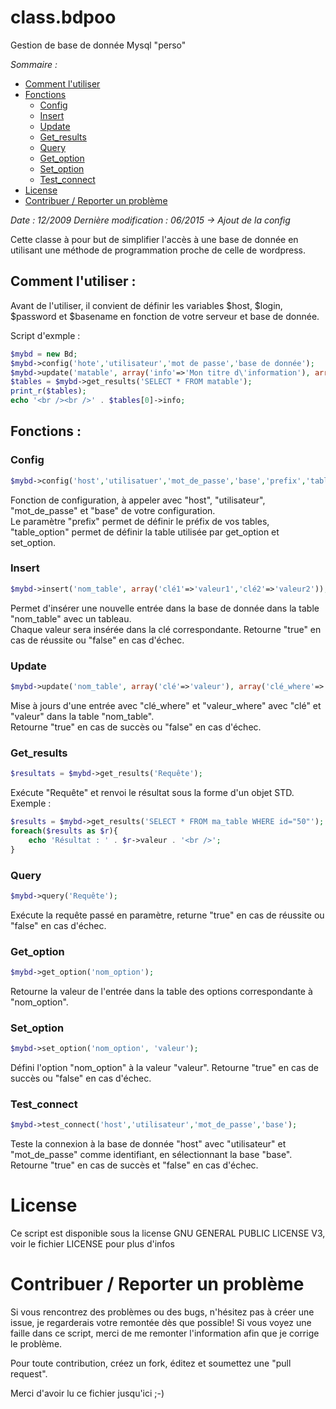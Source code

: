 # class.bdpoo
Gestion de base de donnée Mysql "perso"

*Sommaire :*
* [Comment l'utiliser](#comment-lutiliser-)
* [Fonctions](#fonctions-)
	* [Config](#config)
	* [Insert](#insert)
	* [Update](#update)
	* [Get_results](#get_results)
	* [Query](#query)
	* [Get_option](#get_option)
	* [Set_option](#set_option)
	* [Test_connect](#test_connect)
* [License](#license-)
* [Contribuer / Reporter un problème](#contribuer--reporter-un-problème)

*Date : 12/2009*
*Dernière modification : 06/2015 -> Ajout de la config*

Cette classe à pour but de simplifier l'accès à une base de donnée en utilisant une méthode de programmation proche de celle de wordpress.

## Comment l'utiliser :
Avant de l'utiliser, il convient de définir les variables $host, $login, $password et $basename en fonction de votre serveur et base de donnée.

Script d'exmple :
```php
$mybd = new Bd;
$mybd->config('hote','utilisateur','mot de passe','base de donnée');
$mybd->update('matable', array('info'=>'Mon titre d\'information'), array('info'=>'My info'));
$tables = $mybd->get_results('SELECT * FROM matable');
print_r($tables);
echo '<br /><br />' . $tables[0]->info;
```

## Fonctions :
### Config
```php
$mybd->config('host','utilisatuer','mot_de_passe','base','prefix','table_option');
```
Fonction de configuration, à appeler avec "host", "utilisateur", "mot_de_passe" et "base" de votre configuration.  
Le paramètre "prefix" permet de définir le préfix de vos tables, "table_option" permet de définir la table utilisée par get_option et set_option.
### Insert
```php
$mybd->insert('nom_table', array('clé1'=>'valeur1','clé2'=>'valeur2'));
```
Permet d'insérer une nouvelle entrée dans la base de donnée dans la table "nom_table" avec un tableau.  
Chaque valeur sera insérée dans la clé correspondante. Retourne "true" en cas de réussite ou "false" en cas d'échec.
### Update
```php
$mybd->update('nom_table', array('clé'=>'valeur'), array('clé_where'=>'valeur_where'));
```
Mise à jours d'une entrée avec "clé_where" et "valeur_where" avec "clé" et "valeur" dans la table "nom_table".  
Retourne "true" en cas de succès ou "false" en cas d'échec.
### Get_results
```php
$resultats = $mybd->get_results('Requête');
```
Exécute "Requête" et renvoi le résultat sous la forme d'un objet STD.
Exemple :
```php
$results = $mybd->get_results('SELECT * FROM ma_table WHERE id="50"');
foreach($results as $r){
	echo 'Résultat : ' . $r->valeur . '<br />';
}
```
### Query
```php
$mybd->query('Requête');
```
Exécute la requête passé en paramètre, returne "true" en cas de réussite ou "false" en cas d'échec.
### Get_option
```php
$mybd->get_option('nom_option');
```
Retourne la valeur de l'entrée dans la table des options correspondante à "nom_option".
### Set_option
```php
$mybd->set_option('nom_option', 'valeur');
```
Défini l'option "nom_option" à la valeur "valeur". Retourne "true" en cas de succès ou "false" en cas d'échec.
### Test_connect
```php
$mybd->test_connect('host','utilisateur','mot_de_passe','base');
```
Teste la connexion à la base de donnée "host" avec "utilisateur" et "mot_de_passe" comme identifiant, en sélectionnant la base "base". Retourne "true" en cas de succès et "false" en cas d'échec.

# License
Ce script est disponible sous la license GNU GENERAL PUBLIC LICENSE V3, voir le fichier LICENSE pour plus d'infos

# Contribuer / Reporter un problème
Si vous rencontrez des problèmes ou des bugs, n'hésitez pas à créer une issue, je regarderais votre remontée dès que possible!
Si vous voyez une faille dans ce script, merci de me remonter l'information afin que je corrige le problème.

Pour toute contribution, créez un fork, éditez et soumettez une "pull request".

Merci d'avoir lu ce fichier jusqu'ici ;-)
